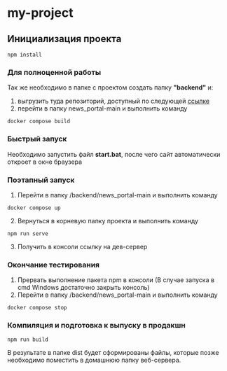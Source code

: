 # my-project

## Инициализация проекта
```
npm install
```
### Для полноценной работы
Так же необходимо в папке с проектом создать папку **"backend"**
и:
1. выгрузить туда репозиторий, доступный по следующей [ссылке](https://github.com/JohniMorgan/news_portal-main)
2. перейти в папку news_portal-main и выполнить команду
```
docker compose build
```
### Быстрый запуск
Необходимо запустить файл **start.bat**, после чего сайт автоматически откроет
в окне браузера
### Поэтапный запуск
1. Перейти в папку /backend/news_portal-main и выполнить команду
```
docker compose up
```
2. Вернуться в корневую папку проекта и выполнить команду
```
npm run serve
```
3. Получить в консоли ссылку на дев-сервер
### Окончание тестирования
1. Прервать выполнение пакета npm в консоли
(В случае запуска в cmd Windows достаточно закрыть консоль)
2. Перейти в папку /backend/news_portal-main и выполнить команду
```
docker compose stop
```
### Компиляция и подготовка к выпуску в продакшн
```
npm run build
```
В результате в папке dist будет сформированы файлы, которые позже
необходимо поместить в домашнюю папку веб-сервера.

